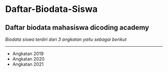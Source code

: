 Daftar-Biodata-Siswa
==
Daftar biodata mahasiswa dicoding academy
--
*Biodata siswa terdiri dari 3 angkatan yaitu sebagai berikut*

---

- Angkatan 2019
- Angkatan 2020
- Angkatan 2021
